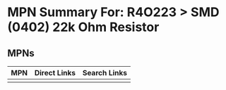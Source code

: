 



# MPN Summary For: R4O223 > SMD (0402) 22k Ohm Resistor

## MPNs
  

|MPN|Direct Links|Search Links|
| :--- | :--- | :--- |
||||
